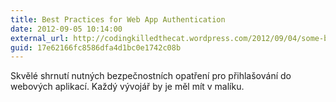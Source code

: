```yaml
---
title: Best Practices for Web App Authentication
date: 2012-09-05 10:14:00
external_url: http://codingkilledthecat.wordpress.com/2012/09/04/some-best-practices-for-web-app-authentication/
guid: 17e62166fc8586dfa4d1bc0e1742c08b
---
```


Skvělé shrnutí nutných bezpečnostních opatření pro přihlašování do webových aplikací. Každý vývojář by je měl mít v malíku.
